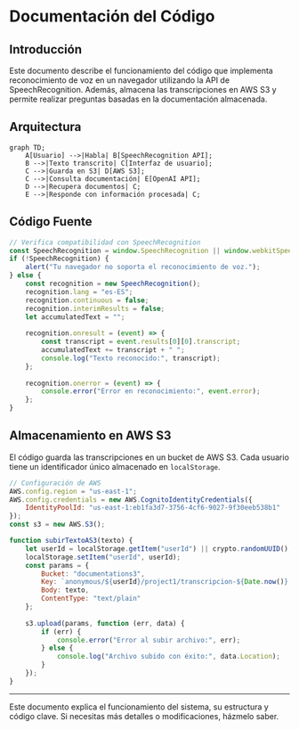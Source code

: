 # Documentación del Código

## Introducción
Este documento describe el funcionamiento del código que implementa reconocimiento de voz en un navegador utilizando la API de SpeechRecognition. Además, almacena las transcripciones en AWS S3 y permite realizar preguntas basadas en la documentación almacenada.

## Arquitectura

```mermaid
graph TD;
    A[Usuario] -->|Habla| B[SpeechRecognition API];
    B -->|Texto transcrito| C[Interfaz de usuario];
    C -->|Guarda en S3| D[AWS S3];
    C -->|Consulta documentación| E[OpenAI API];
    D -->|Recupera documentos| C;
    E -->|Responde con información procesada| C;
```

## Código Fuente

```javascript
// Verifica compatibilidad con SpeechRecognition
const SpeechRecognition = window.SpeechRecognition || window.webkitSpeechRecognition;
if (!SpeechRecognition) {
    alert("Tu navegador no soporta el reconocimiento de voz.");
} else {
    const recognition = new SpeechRecognition();
    recognition.lang = "es-ES";
    recognition.continuous = false;
    recognition.interimResults = false;
    let accumulatedText = "";
    
    recognition.onresult = (event) => {
        const transcript = event.results[0][0].transcript;
        accumulatedText += transcript + " ";
        console.log("Texto reconocido:", transcript);
    };
    
    recognition.onerror = (event) => {
        console.error("Error en reconocimiento:", event.error);
    };
}
```

## Almacenamiento en AWS S3

El código guarda las transcripciones en un bucket de AWS S3. Cada usuario tiene un identificador único almacenado en `localStorage`.

```javascript
// Configuración de AWS
AWS.config.region = "us-east-1";
AWS.config.credentials = new AWS.CognitoIdentityCredentials({
    IdentityPoolId: "us-east-1:eb1fa3d7-3756-4cf6-9027-9f30eeb538b1"
});
const s3 = new AWS.S3();

function subirTextoAS3(texto) {
    let userId = localStorage.getItem("userId") || crypto.randomUUID();
    localStorage.setItem("userId", userId);
    const params = {
        Bucket: "documentations3",
        Key: `anonymous/${userId}/project1/transcripcion-${Date.now()}.txt`,
        Body: texto,
        ContentType: "text/plain"
    };
    
    s3.upload(params, function (err, data) {
        if (err) {
            console.error("Error al subir archivo:", err);
        } else {
            console.log("Archivo subido con éxito:", data.Location);
        }
    });
}
```

---

Este documento explica el funcionamiento del sistema, su estructura y código clave. Si necesitas más detalles o modificaciones, házmelo saber.
